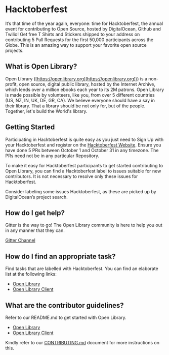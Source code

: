 # Hacktoberfest

It’s that time of the year again, everyone: time for Hacktoberfest, the annual event for contributing to Open Source, hosted by DigitalOcean, Github and Twilio! Get free T Shirts and Stickers shipped to your address on contributing 5 Pull Requests for the first 50,000 participants across the Globe. This is an amazing way to support your favorite open source projects.

## What is Open Library?

Open Library \([https://openlibrary.org](https://openlibrary.org)\) is a non-profit, open source, digital public library, hosted by the Internet Archive, which lends over a million ebooks each year to its 2M patrons. Open Library is made possible by volunteers, like you, from over 5 different countries \(US, NZ, IN, UK, DE, GR, CA\). We believe everyone should have a say in their library. That a library should be not only for, but of the people. Together, let's build the World's library.

## Getting Started

Participating in Hacktoberfest is quite easy as you just need to Sign Up with your Hacktoberfest and register on the [Hacktoberfest Website](https://hacktoberfest.digitalocean.com/sign_up/register). Ensure you have done 5 PRs between October 1 and October 31 in any timezone. The PRs need not be in any particular Repository.

To make it easy for Hacktoberfest participants to get started contributing to Open Library, you can find a Hacktoberfest label to issues suitable for new contributors. It is not necessary to resolve only these issues for Hacktoberfest.

Consider labeling some issues Hacktoberfest, as these are picked up by DigitalOcean’s project search.

## How do I get help?

Gitter is the way to go! The Open Library community is here to help you out in any manner that they can.

[Gitter Channel](https://gitter.im/theopenlibrary/Lobby)

## How do I find an appropriate task?

Find tasks that are labelled with Hacktoberfest. You can find an elaborate list at the following links:

* [Open Library](https://github.com/internetarchive/openlibrary/issues?q=is%3Aopen+is%3Aissue+label%3AHacktoberfest)
* [Open Library Client](https://github.com/internetarchive/openlibrary-client/issues?q=is%3Aopen+is%3Aissue+label%3AHacktoberfest)

## What are the contributor guidelines?

Refer to our README.md to get started with Open Library.

* [Open Library](https://github.com/internetarchive/openlibrary/blob/master/Readme.md)
* [Open Library Client](https://github.com/internetarchive/openlibrary-client/blob/master/README.md)

Kindly refer to our [CONTRIBUTING.md](https://github.com/internetarchive/openlibrary/blob/master/CONTRIBUTING.md) document for more instructions on this.

